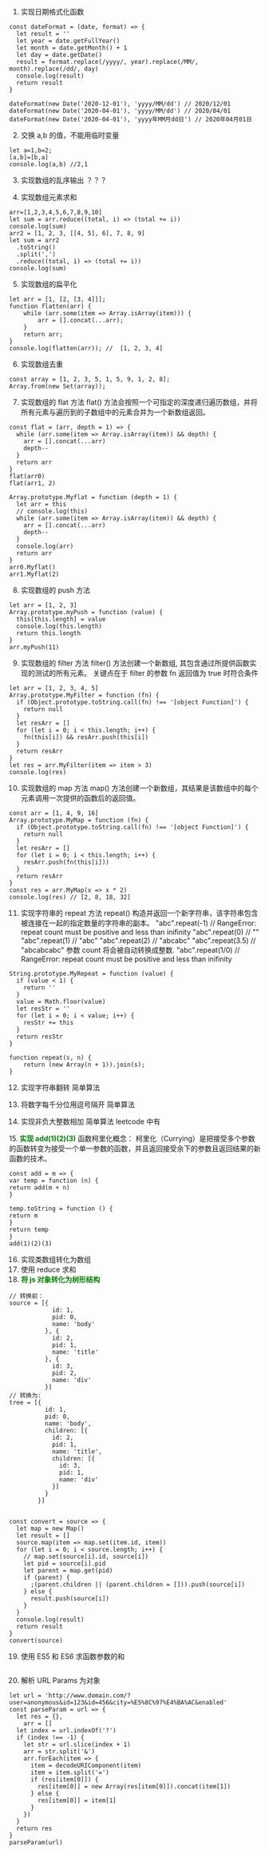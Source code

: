 1. 实现日期格式化函数

```
const dateFormat = (date, format) => {
  let result = ''
  let year = date.getFullYear()
  let month = date.getMonth() + 1
  let day = date.getDate()
  result = format.replace(/yyyy/, year).replace(/MM/, month).replace(/dd/, day)
  console.log(result)
  return result
}

dateFormat(new Date('2020-12-01'), 'yyyy/MM/dd') // 2020/12/01
dateFormat(new Date('2020-04-01'), 'yyyy/MM/dd') // 2020/04/01
dateFormat(new Date('2020-04-01'), 'yyyy年MM月dd日') // 2020年04月01日

```

2. 交换 a,b 的值，不能用临时变量

```
let a=1,b=2;
[a,b]=[b,a]
console.log(a,b) //2,1
```

3. 实现数组的乱序输出
   ？？？

4. 实现数组元素求和

```
arr=[1,2,3,4,5,6,7,8,9,10]
let sum = arr.reduce((total, i) => (total += i))
console.log(sum)
arr2 = [1, 2, 3, [[4, 5], 6], 7, 8, 9]
let sum = arr2
  .toString()
  .split(',')
  .reduce((total, i) => (total += i))
console.log(sum)
```

5. 实现数组的扁平化

```
let arr = [1, [2, [3, 4]]];
function flatten(arr) {
    while (arr.some(item => Array.isArray(item))) {
        arr = [].concat(...arr);
    }
    return arr;
}
console.log(flatten(arr)); //  [1, 2, 3, 4]
```

6. 实现数组去重

```
const array = [1, 2, 3, 5, 1, 5, 9, 1, 2, 8];
Array.from(new Set(array));
```

7. 实现数组的 flat 方法
   flat() 方法会按照一个可指定的深度递归遍历数组，并将所有元素与遍历到的子数组中的元素合并为一个新数组返回。

```
const flat = (arr, depth = 1) => {
  while (arr.some(item => Array.isArray(item)) && depth) {
    arr = [].concat(...arr)
    depth--
  }
  return arr
}
flat(arr0)
flat(arr1, 2)

Array.prototype.Myflat = function (depth = 1) {
  let arr = this
  // console.log(this)
  while (arr.some(item => Array.isArray(item)) && depth) {
    arr = [].concat(...arr)
    depth--
  }
  console.log(arr)
  return arr
}
arr0.Myflat()
arr1.Myflat(2)
```

8. 实现数组的 push 方法

```
let arr = [1, 2, 3]
Array.prototype.myPush = function (value) {
  this[this.length] = value
  console.log(this.length)
  return this.length
}
arr.myPush(11)
```

9. 实现数组的 filter 方法
   filter() 方法创建一个新数组, 其包含通过所提供函数实现的测试的所有元素。
   关键点在于 filter 的参数 fn 返回值为 true 时符合条件

```
let arr = [1, 2, 3, 4, 5]
Array.prototype.MyFilter = function (fn) {
  if (Object.prototype.toString.call(fn) !== '[object Function]') {
    return null
  }
  let resArr = []
  for (let i = 0; i < this.length; i++) {
    fn(this[i]) && resArr.push(this[i])
  }
  return resArr
}
let res = arr.MyFilter(item => item > 3)
console.log(res)
```

10. 实现数组的 map 方法
    map() 方法创建一个新数组，其结果是该数组中的每个元素调用一次提供的函数后的返回值。

```
const arr = [1, 4, 9, 16]
Array.prototype.MyMap = function (fn) {
  if (Object.prototype.toString.call(fn) !== '[object Function]') {
    return null
  }
  let resArr = []
  for (let i = 0; i < this.length; i++) {
    resArr.push(fn(this[i]))
  }
  return resArr
}
const res = arr.MyMap(x => x * 2)
console.log(res) // [2, 8, 18, 32]
```

11. 实现字符串的 repeat 方法
    repeat() 构造并返回一个新字符串，该字符串包含被连接在一起的指定数量的字符串的副本。
    "abc".repeat(-1) // RangeError: repeat count must be positive and less than inifinity
    "abc".repeat(0) // ""
    "abc".repeat(1) // "abc"
    "abc".repeat(2) // "abcabc"
    "abc".repeat(3.5) // "abcabcabc" 参数 count 将会被自动转换成整数.
    "abc".repeat(1/0) // RangeError: repeat count must be positive and less than inifinity

```
String.prototype.MyRepeat = function (value) {
  if (value < 1) {
    return ''
  }
  value = Math.floor(value)
  let resStr = ''
  for (let i = 0; i < value; i++) {
    resStr += this
  }
  return resStr
}

function repeat(s, n) {
    return (new Array(n + 1)).join(s);
}
```

12. 实现字符串翻转
    简单算法

13. 将数字每千分位用逗号隔开
    简单算法

14. 实现非负大整数相加
    简单算法 leetcode 中有

15.<strong style="color:green"> 实现 add(1)(2)(3)</strong>
函数柯里化概念： 柯里化（Currying）是把接受多个参数的函数转变为接受一个单一参数的函数，并且返回接受余下的参数且返回结果的新函数的技术。

```
const add = m => {
var temp = function (n) {
return add(m + n)
}

temp.toString = function () {
return m
}
return temp
}
add(1)(2)(3)
```

16. 实现类数组转化为数组
17. 使用 reduce 求和
18. <strong style="color:green">将 js 对象转化为树形结构</strong>

```
// 转换前：
source = [{
            id: 1,
            pid: 0,
            name: 'body'
          }, {
            id: 2,
            pid: 1,
            name: 'title'
          }, {
            id: 3,
            pid: 2,
            name: 'div'
          }]
// 转换为:
tree = [{
          id: 1,
          pid: 0,
          name: 'body',
          children: [{
            id: 2,
            pid: 1,
            name: 'title',
            children: [{
              id: 3,
              pid: 1,
              name: 'div'
            }]
          }
        }]


const convert = source => {
  let map = new Map()
  let result = []
  source.map(item => map.set(item.id, item))
  for (let i = 0; i < source.length; i++) {
    // map.set(source[i].id, source[i])
    let pid = source[i].pid
    let parent = map.get(pid)
    if (parent) {
      ;(parent.children || (parent.children = [])).push(source[i])
    } else {
      result.push(source[i])
    }
  }
  console.log(result)
  return result
}
convert(source)
```

19. 使用 ES5 和 ES6 求函数参数的和

```

```

20. 解析 URL Params 为对象

```
let url = 'http://www.domain.com/?user=anonymous&id=123&id=456&city=%E5%8C%97%E4%BA%AC&enabled'
const parseParam = url => {
  let res = {},
    arr = []
  let index = url.indexOf('?')
  if (index !== -1) {
    let str = url.slice(index + 1)
    arr = str.split('&')
    arr.forEach(item => {
      item = decodeURIComponent(item)
      item = item.split('=')
      if (res[item[0]]) {
        res[item[0]] = new Array(res[item[0]]).concat(item[1])
      } else {
        res[item[0]] = item[1]
      }
    })
  }
  return res
}
parseParam(url)

```
